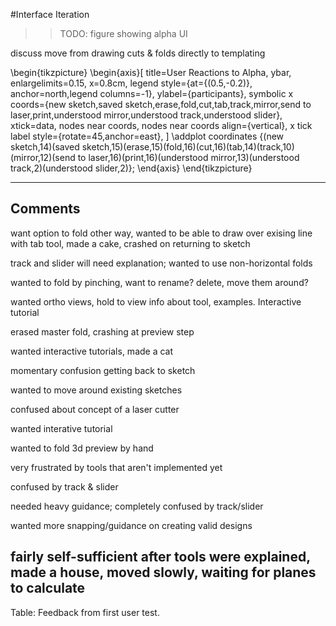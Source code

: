#Interface Iteration

>>TODO: figure showing alpha UI

discuss move from drawing cuts & folds directly to templating

\begin{tikzpicture}
  \begin{axis}[
    title=User Reactions to Alpha,
    ybar,
    enlargelimits=0.15,
    x=0.8cm,
    legend style={at={(0.5,-0.2)},
      anchor=north,legend columns=-1},
    ylabel={participants},
    symbolic x coords={new sketch,saved sketch,erase,fold,cut,tab,track,mirror,send to laser,print,understood mirror,understood track,understood slider},
    xtick=data,
    nodes near coords, 
	nodes near coords align={vertical},
    x tick label style={rotate=45,anchor=east},
    ]
    \addplot coordinates {(new sketch,14)(saved sketch,15)(erase,15)(fold,16)(cut,16)(tab,14)(track,10)(mirror,12)(send to laser,16)(print,16)(understood mirror,13)(understood track,2)(understood slider,2)};
  \end{axis}
\end{tikzpicture}



-------------------------------------------------------------
Comments
-------------------------------------------------------------
want option to fold other way, wanted to be able to draw over exising line with tab tool, made a cake, crashed on returning to sketch

track and slider will need explanation; wanted to use non-horizontal folds

wanted to fold by pinching, want to rename? delete, move them around?

wanted ortho views, hold to view info about tool, examples.  Interactive tutorial

erased master fold, crashing at preview step

wanted interactive tutorials, made a cat

momentary confusion getting back to sketch

wanted to move around existing sketches

confused about concept of a laser cutter

wanted interative tutorial

wanted to fold 3d preview by hand

very frustrated by tools that aren't implemented yet

confused by track & slider

needed heavy guidance; completely confused by track/slider

wanted more snapping/guidance on creating valid designs

fairly self-sufficient after tools were explained, made a house, moved slowly, waiting for planes to calculate
-------------------------------------------------------------
Table:  Feedback from first user test.
